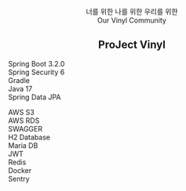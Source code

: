 <p align="center">
너를 위한 나를 위한 우리를 위한<br>
Our Vinyl Community
</p>
<h2 align="center">ProJect Vinyl</h2>


<p>
Spring Boot 3.2.0<br>
Spring Security 6<br>
Gradle<br>
Java 17<br>
Spring Data JPA<br>
</p>

<p> 
AWS S3<br>
AWS RDS<br>
SWAGGER<br>
H2 Database<br>
Maria DB<br>
JWT<br>
Redis<br>
Docker<br>
Sentry<br>
</p>